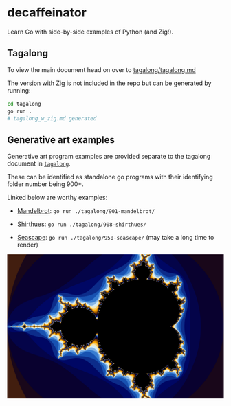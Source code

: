 # decaffeinator
Learn Go with side-by-side examples of Python (and Zig!).

## Tagalong
To view the main document head on over to [tagalong/tagalong.md](./tagalong/tagalong.md)

The version with Zig is not included in the repo but can be generated by running:

```sh
cd tagalong
go run .
# tagalong_w_zig.md generated
```

## Generative art examples
Generative art program examples are provided separate to the tagalong document in [`tagalong`](./tagalong/). 

These can be identified as standalone go programs with their identifying folder number being 900+.

Linked below are worthy examples:
- [Mandelbrot](./tagalong/901-mandelbrot/): `go run ./tagalong/901-mandelbrot/`

- [Shirthues](./tagalong/908-shirthues/): `go run ./tagalong/908-shirthues/`

- [Seascape](./tagalong/950-seascape/): `go run ./tagalong/950-seascape/` (may take a long time to render)

[![Mandelbrot](./mandelbrot.png)](./tagalong/901-mandelbrot/mandelbrot.go)